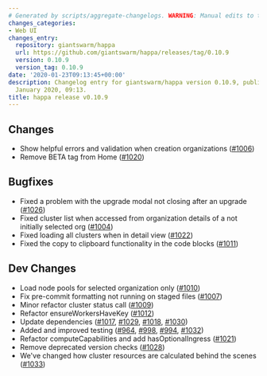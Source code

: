 ```yaml
---
# Generated by scripts/aggregate-changelogs. WARNING: Manual edits to this files will be overwritten.
changes_categories:
- Web UI
changes_entry:
  repository: giantswarm/happa
  url: https://github.com/giantswarm/happa/releases/tag/0.10.9
  version: 0.10.9
  version_tag: 0.10.9
date: '2020-01-23T09:13:45+00:00'
description: Changelog entry for giantswarm/happa version 0.10.9, published on 23
  January 2020, 09:13.
title: happa release v0.10.9
---
```


## Changes
- Show helpful errors and validation when creation organizations ([#1006](https://github.com/giantswarm/happa/pull/1006)) 
- Remove BETA tag from Home ([#1020](https://github.com/giantswarm/happa/pull/1020))

## Bugfixes
- Fixed a problem with the upgrade modal not closing after an upgrade ([#1026](https://github.com/giantswarm/happa/pull/1026))
- Fixed cluster list when accessed from organization details of a not initially selected org ([#1004](https://github.com/giantswarm/happa/pull/1004))
- Fixed loading all clusters when in detail view ([#1022](https://github.com/giantswarm/happa/pull/1022))
- Fixed the copy to clipboard functionality in the code blocks ([#1011](https://github.com/giantswarm/happa/pull/1011))

## Dev Changes
- Load node pools for selected organization only ([#1010](https://github.com/giantswarm/happa/pull/1010))
- Fix pre-commit formatting not running on staged files ([#1007](https://github.com/giantswarm/happa/pull/1007)) 
- Minor refactor cluster status call ([#1009](https://github.com/giantswarm/happa/pull/1009))
- Refactor ensureWorkersHaveKey ([#1012](https://github.com/giantswarm/happa/pull/1012))
- Update dependencies ([#1017](https://github.com/giantswarm/happa/pull/1017), [#1029](https://github.com/giantswarm/happa/pull/1029), [#1018](https://github.com/giantswarm/happa/pull/1018), [#1030](https://github.com/giantswarm/happa/pull/1030))
- Added and improved testing ([#964](https://github.com/giantswarm/happa/pull/964), [#998](https://github.com/giantswarm/happa/pull/998), [#994](https://github.com/giantswarm/happa/pull/994), [#1032](https://github.com/giantswarm/happa/pull/1032))
- Refactor computeCapabilities and add hasOptionalIngress ([#1021](https://github.com/giantswarm/happa/pull/1021))
- Remove deprecated version checks ([#1028](https://github.com/giantswarm/happa/pull/1028))
- We've changed how cluster resources are calculated behind the scenes ([#1033](https://github.com/giantswarm/happa/pull/1033))
